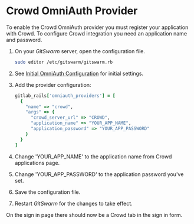 # Crowd OmniAuth Provider

To enable the Crowd OmniAuth provider you must register your application
with Crowd. To configure Crowd integration you need an application name and
password.

1.  On your $GitSwarm$ server, open the configuration file.

    ```bash
    sudo editor /etc/gitswarm/gitswarm.rb
    ```

1.  See [Initial OmniAuth
    Configuration](omniauth.md#initial-omniauth-configuration) for initial
    settings.

1.  Add the provider configuration:

    ```ruby
    gitlab_rails['omniauth_providers'] = [
      {
        "name" => "crowd",
        "args" => { 
          "crowd_server_url" => "CROWD",
          "application_name" => "YOUR_APP_NAME",
          "application_password" => "YOUR_APP_PASSWORD"
        }
      }
    ]
    ```

1.  Change 'YOUR_APP_NAME' to the application name from Crowd applications
    page.

1.  Change 'YOUR_APP_PASSWORD' to the application password you've set.

1.  Save the configuration file.

1.  Restart $GitSwarm$ for the changes to take effect.

On the sign in page there should now be a Crowd tab in the sign in form.
